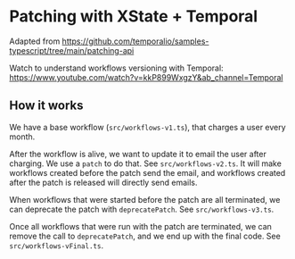 # Patching with XState + Temporal

Adapted from https://github.com/temporalio/samples-typescript/tree/main/patching-api

Watch to understand workflows versioning with Temporal: https://www.youtube.com/watch?v=kkP899WxgzY&ab_channel=Temporal

## How it works

We have a base workflow (`src/workflows-v1.ts`), that charges a user every month.

After the workflow is alive, we want to update it to email the user after charging. We use a `patch` to do that. See `src/workflows-v2.ts`. It will make workflows created before the patch send the email, and workflows created after the patch is released will directly send emails.

When workflows that were started before the patch are all terminated, we can deprecate the patch with `deprecatePatch`. See `src/workflows-v3.ts`.

Once all workflows that were run with the patch are terminated, we can remove the call to `deprecatePatch`, and we end up with the final code. See `src/workflows-vFinal.ts`.
